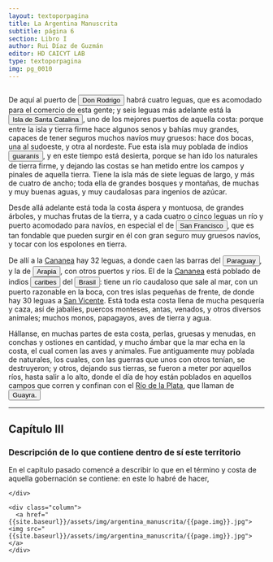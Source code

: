 ```yaml
---
layout: textoporpagina
title: La Argentina Manuscrita
subtitle: página 6
section: Libro I
author: Rui Díaz de Guzmán
editor: HD CAICYT LAB
type: textoporpagina
img: pg_0010
---
```


<div class="row">
    <div class="column">

<p>De aquí al puerto de <a href="https://recogito.pelagios.org/document/wzqxhk0h3vpikm/part/1/edit#7b040207-206e-4c8f-ba97-bc29b972c00d" target="_blank"><button class="balloon" data-balloon-pos="up" data-balloon-length="large" data-balloon="Refiere al puerto al sur de la isla de Santa Catalina.">Don Rodrigo</button></a> habrá cuatro leguas, que es acomodado para el comercio de esta gente; y seis leguas más adelante está la <button class="balloon" data-balloon-pos="up" data-balloon-length="large" data-balloon="Es la isla que alberga actualmente a la ciudad de Florianópolis, sobre la costa del estado de Santa Catalina. La isla fue bautizada con su nombre moderno por Sebastián Caboto, que realizó allí una larga parada de reabastecimiento de su armada antes de adentrarse a explorar el Río de la Plata.">Isla de Santa Catalina</button>, uno de los mejores puertos de aquella costa: porque entre la isla y tierra firme hace algunos senos y bahías muy grandes, capaces de tener seguros muchos navíos muy gruesos: hace dos bocas, una al sudoeste, y otra al nordeste. Fue esta isla muy poblada de indios <button class="balloon" data-balloon-pos="up" data-balloon-length="large" data-balloon="Refiere a los guaraníes o avá, según su autodenominación (que significa &quot;ser humano&quot;), se extendían, divididos en distintas parcialidades, entre la costa brasileña y los contrafuertes andinos, teniendo además asentamientos en las islasdel Río Paraná y del delta del Río de la Plata. Cultivadores selvícolas, producían regulamente excedentes agrícolas que serían indispensables para el avance de la conquista española en el región.">guaranís</button>, y en este tiempo está desierta, porque se han ido los naturales de tierra firme, y dejando las costas se han metido entre los campos y pinales de aquella tierra. Tiene la isla más de siete leguas de largo, y más de cuatro de ancho; toda ella de grandes bosques y montañas, de muchas y muy buenas aguas, y muy caudalosas para ingenios de azúcar.</p> <p>Desde allá adelante está toda la costa áspera y montuosa, de grandes árboles, y muchas frutas de la tierra, y a cada cuatro o cinco leguas un río y puerto acomodado para navíos, en especial el de <button class="balloon" data-balloon-pos="up" data-balloon-length="large" data-balloon="Refiere al río que en la actualidad recibe el mismo nombre y que se ubica en las cercanías de Pernambuco. No obstantes, en mapas de principios del siglo XVI aparece otro río con el mismo nombre entre la isla de Santa Catalina y Cananea. En este caso, parecería referir a un río próximo a la isla de Santa Catalina y Cananea.">San Francisco</button>, que es tan fondable que pueden surgir en él con gran seguro muy gruesos navíos, y tocar con los espolones en tierra.</p> <p>De allí a la <a href="https://recogito.pelagios.org/document/wzqxhk0h3vpikm/part/1/edit#b21e63ba-a4b7-4d6f-ba1a-165164ad9aeb" target="_blank">Cananea</a> hay 32 leguas, a donde caen las barras del <button class="balloon" data-balloon-pos="up" data-balloon-length="large" data-balloon="Refiere al río Paraguay.">Paraguay</button>, y la de <button class="balloon" data-balloon-pos="up" data-balloon-length="large" data-balloon="Refiere al actual río Ararapira.">Arapia</button>, con otros puertos y ríos. El de la <a href="https://recogito.pelagios.org/document/wzqxhk0h3vpikm/part/1/edit#7517f3c3-cc2e-42e4-b901-ba571ebded34" target="_blank">Cananea</a> está poblado de indios <button class="balloon" data-balloon-pos="up" data-balloon-length="large" data-balloon="Refiere a los carijós, que pertenecen al tronco lingüístico guaraní. La referencia a los caribes, realizada primero por Cristóbal Colón para nombrar a los supuestos enemigos de los taínos de Guanahaní, fue utilizada repetidamente en el curso del siglo XVI para caracterizar a las sociedades americanas que practicaban canibalismo ritual.">caribes</button> del <a href="https://recogito.pelagios.org/document/wzqxhk0h3vpikm/part/1/edit#73c2755e-321a-4e92-b524-d2d1632228ae" target="_blank"><button class="balloon" data-balloon-pos="up" data-balloon-length="large" data-balloon="La costa de lo que hoy es territorio brasileño fue el primer punto al que llegaron los europeos en América del Sur. La primera expedición que exploró la región fue un desprendimiento de la flota portuguesa que Vasco da Gama (1460-1524) llevaba hacia Oriente. Las naves dirigidas por Pedro Álvarez de Cabral (1467-1520) se alejaron excesivamente de la costa de África y terminaron en el extremo sur de actual territorio del Estado de Bahía, en que el permanecieron entre abril y mayo del año 1500.">Brasil</button></a>: tiene un río caudaloso que sale al mar, con un puerto razonable en la boca, con tres islas pequeñas de frente, de donde hay 30 leguas a <a href="https://recogito.pelagios.org/document/wzqxhk0h3vpikm/part/1/edit#8e635aab-04ca-4d1e-b65c-69106a5f18e5" target="_blank">San Vicente</a>. Está toda esta costa llena de mucha pesquería y caza, así de jabalíes, puercos monteses, antas, venados, y otros diversos animales; muchos monos, papagayos, aves de tierra y agua.</p> <p>Hállanse, en muchas partes de esta costa, perlas, gruesas y menudas, en conchas y ostiones en cantidad, y mucho ámbar que la mar echa en la costa, el cual comen las aves y animales. Fue antiguamente muy poblada de naturales, los cuales, con las guerras que unos con otros tenían, se destruyeron; y otros, dejando sus tierras, se fueron a meter por aquellos ríos, hasta salir a lo alto, donde el día de hoy están poblados en aquellos campos que corren y confinan con el <a href="https://recogito.pelagios.org/document/wzqxhk0h3vpikm/part/1/edit#011b5845-ad36-4579-8966-0420faac569e" target="_blank">Río de la Plata</a>, que llaman de <a href="https://recogito.pelagios.org/document/wzqxhk0h3vpikm/part/1/edit#2629b6cf-5ed6-4963-a0d2-18aa43d1cc0d" target="_blank"><button class="balloon" data-balloon-pos="up" data-balloon-length="large" data-balloon="Amplia región comprendida dentro de la Gobernación del Río de la Plata y el océano Atlántico, en el actual territorio brasileño. Fue colonizada desde Asunción del Paraguay, pero las constantes incursiones de los bandeirantes portugueses frenaron su expansión.">Guayra.</button></a></p>

<hr>

<h2>Capítulo III</h2>

<h3>Descripción de lo que contiene dentro de sí este territorio</h3>


<p>En el capítulo pasado comencé a describir lo que en el término y costa de aquella gobernación se contiene: en este lo habré de hacer,</p>

    </div>

    <div class="column">
      <a href="{{site.baseurl}}/assets/img/argentina_manuscrita/{{page.img}}.jpg"><img src="{{site.baseurl}}/assets/img/argentina_manuscrita/{{page.img}}.jpg"></a>
    </div>
</div>